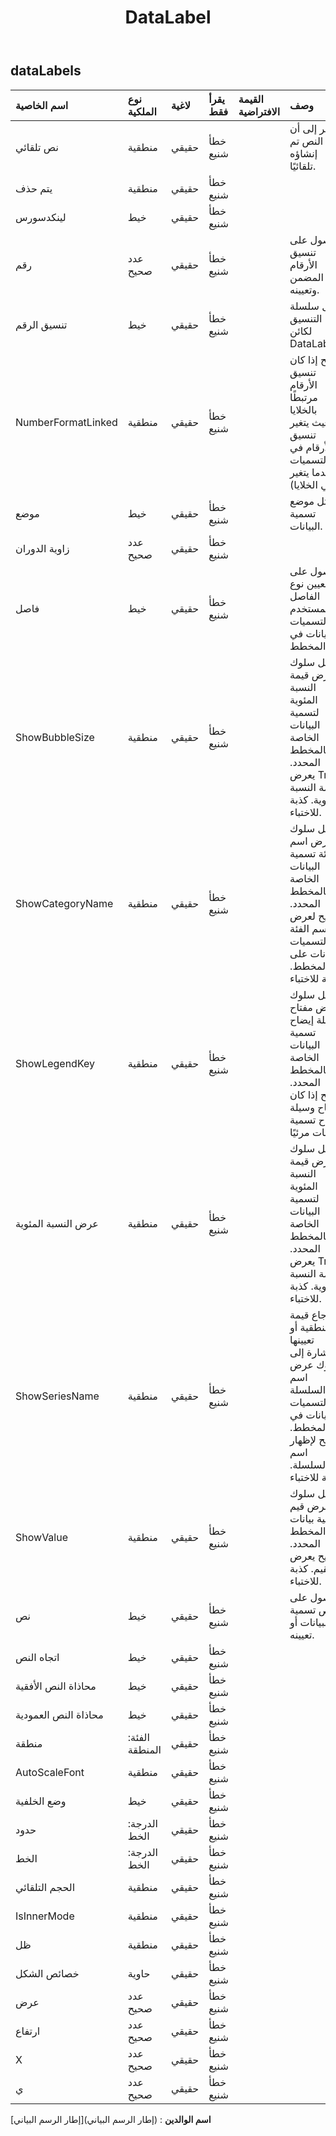 ﻿---
title: DataLabel
second_title: Aspose.Cells Cloud Documen
type: docs
url: /ar/specification/model/datalabels/
description: "Aspose.Cells مواصفات النموذج السحابي: DataLabels. تعامل بسهولة مع Excel ومستندات جداول البيانات الأخرى التي تحتوي على ميزات مثل الفتح والتوليد والتحرير والتقسيم والدمج والمقارنة والتحويل"
weight: 50
---
## **dataLabels**

 

| اسم الخاصية| نوع الملكية| لاغية| يقرأ فقط| القيمة الافتراضية| وصف|
|:- |:- |:- |:- |:- |:- |
| نص تلقائي| منطقية| حقيقي| خطأ شنيع|| يشير إلى أن النص تم إنشاؤه تلقائيًا.|
| يتم حذف| منطقية| حقيقي| خطأ شنيع|||
| لينكدسورس| خيط| حقيقي| خطأ شنيع|||
| رقم| عدد صحيح| حقيقي| خطأ شنيع|| الحصول على تنسيق الأرقام المضمن وتعيينه.|
| تنسيق الرقم| خيط| حقيقي| خطأ شنيع|| يمثل سلسلة التنسيق لكائن DataLabels.|
| NumberFormatLinked| منطقية| حقيقي| خطأ شنيع|| صحيح إذا كان تنسيق الأرقام مرتبطًا بالخلايا (بحيث يتغير تنسيق الأرقام في التسميات عندما يتغير في الخلايا).|
|موضع| خيط| حقيقي| خطأ شنيع|| يمثل موضع تسمية البيانات.|
| زاوية الدوران| عدد صحيح| حقيقي| خطأ شنيع|||
| فاصل| خيط| حقيقي| خطأ شنيع|| الحصول على أو تعيين نوع الفاصل المستخدم لتسميات البيانات في المخطط.|
| ShowBubbleSize| منطقية| حقيقي| خطأ شنيع|| يمثل سلوك عرض قيمة النسبة المئوية لتسمية البيانات الخاصة بالمخطط المحدد. يعرض True قيمة النسبة المئوية. كذبة للاختباء.|
| ShowCategoryName| منطقية| حقيقي| خطأ شنيع|| يمثل سلوك عرض اسم فئة تسمية البيانات الخاصة بالمخطط المحدد. صحيح لعرض اسم الفئة لتسميات البيانات على المخطط. كذبة للاختباء.|
| ShowLegendKey| منطقية| حقيقي| خطأ شنيع|| يمثل سلوك عرض مفتاح وسيلة إيضاح تسمية البيانات الخاصة بالمخطط المحدد. صحيح إذا كان مفتاح وسيلة إيضاح تسمية البيانات مرئيًا.|
| عرض النسبة المئوية| منطقية| حقيقي| خطأ شنيع|| يمثل سلوك عرض قيمة النسبة المئوية لتسمية البيانات الخاصة بالمخطط المحدد. يعرض True قيمة النسبة المئوية. كذبة للاختباء.|
| ShowSeriesName| منطقية| حقيقي| خطأ شنيع|| إرجاع قيمة منطقية أو تعيينها للإشارة إلى سلوك عرض اسم السلسلة لتسميات البيانات في المخطط. صحيح لإظهار اسم السلسلة. كذبة للاختباء.|
| ShowValue| منطقية| حقيقي| خطأ شنيع|| يمثل سلوك عرض قيم تسمية بيانات المخطط المحدد. صحيح يعرض القيم. كذبة للاختباء.|
| نص| خيط| حقيقي| خطأ شنيع||الحصول على نص تسمية البيانات أو تعيينه.|
| اتجاه النص| خيط| حقيقي| خطأ شنيع|||
| محاذاة النص الأفقية| خيط| حقيقي| خطأ شنيع|||
| محاذاة النص العمودية| خيط| حقيقي| خطأ شنيع|||
| منطقة| الفئة: المنطقة| حقيقي| خطأ شنيع|||
| AutoScaleFont| منطقية| حقيقي| خطأ شنيع|||
| وضع الخلفية| خيط| حقيقي| خطأ شنيع|||
| حدود| الدرجة: الخط| حقيقي| خطأ شنيع|||
| الخط| الدرجة: الخط| حقيقي| خطأ شنيع|||
| الحجم التلقائي| منطقية| حقيقي| خطأ شنيع|||
| IsInnerMode| منطقية| حقيقي| خطأ شنيع|||
| ظل| منطقية| حقيقي| خطأ شنيع|||
| خصائص الشكل| حاوية| حقيقي| خطأ شنيع|||
| عرض| عدد صحيح| حقيقي| خطأ شنيع|||
| ارتفاع| عدد صحيح| حقيقي| خطأ شنيع|||
| X| عدد صحيح| حقيقي| خطأ شنيع|||
| ي| عدد صحيح| حقيقي| خطأ شنيع|||

**اسم الوالدين** : (إطار الرسم البياني)[إطار الرسم البياني]